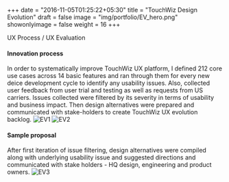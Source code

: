 +++
date = "2016-11-05T01:25:22+05:30"
title = "TouchWiz Design Evolution"
draft = false
image = "img/portfolio/EV_hero.png"
showonlyimage = false
weight = 16
+++

UX Process / UX Evaluation
<!--more-->

#### Innovation process
In order to systematically improve TouchWiz UX platform, I defined 212 core use cases across 14 basic features and ran through them for every new deice development cycle to identify any usability issues. Also, collected user feedback from user trial and testing as well as requests from US carriers. Issues collected were filtered by its severity in terms of usability and business impact. Then design alternatives were prepared and communicated with stake-holders to create TouchWiz UX evolution backlog.
![EV1][1]
![EV2][2]

#### Sample proposal
After first iteration of issue filtering, design alternatives were compiled along with underlying usability issue and suggested directions and communicated with stake holders - HQ design, engineering and product owners.
![EV3][3]

[1]: /img/portfolio/EV1.png
[2]: /img/portfolio/EV2.png
[3]: /img/portfolio/EV3.png